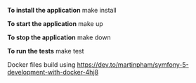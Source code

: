 **To install the application**
make install

**To start the application**
make up

**To stop the application**
make down

**To run the tests**
make test

Docker files build using https://dev.to/martinpham/symfony-5-development-with-docker-4hj8
